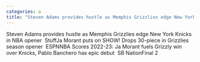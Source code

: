 ```yaml
---
categories: a
title: "Steven Adams provides hustle as Memphis Grizzlies edge New York Knicks in NBA opener  Stuff"
---
```

Steven Adams provides hustle as Memphis Grizzlies edge New York Knicks in NBA opener&nbsp;&nbsp;StuffJa Morant puts on SHOW! Drops 30-piece in Grizzlies season opener&nbsp;&nbsp;ESPNNBA Scores 2022-23: Ja Morant fuels Grizzly win over Knicks, Pablo Banchero has epic debut&nbsp;&nbsp;SB NationFinal 2